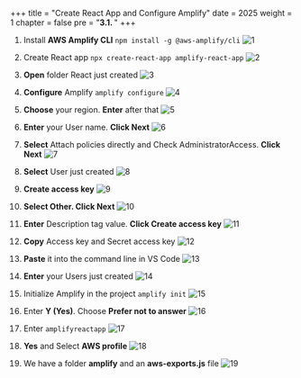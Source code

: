+++
title = "Create React App and Configure Amplify"
date = 2025
weight = 1
chapter = false
pre = "<b>3.1. </b>"
+++

1. Install **AWS Amplify CLI**
`npm install -g @aws-amplify/cli`
![1](../../images/3/1.png)

2. Create React app
`npx create-react-app amplify-react-app`
![2](../../images/3/2.png)

3. **Open** folder React just created
![3](../../images/3/3.png)

4. **Configure** Amplify
`amplify configure`
![4](../../images/3/4.png)

3. **Choose** your region. **Enter** after that
![5](../../images/3/5.png)

4. **Enter** your User name. **Click Next**
![6](../../images/3/6.png)

5. **Select** Attach policies directly and Check AdministratorAccess. **Click Next**
![7](../../images/3/7.png)

6. **Select** User just created
![8](../../images/3/8.png)

7. **Create access key**
![9](../../images/3/9.png)

8. **Select Other. Click Next**
![10](../../images/3/10.png)

9. **Enter** Description tag value. **Click Create access key**
![11](../../images/3/11.png)

10. **Copy** Access key and Secret access key
![12](../../images/3/12.png)

11. **Paste** it into the command line in VS Code
![13](../../images/3/13.png)

12. **Enter** your Users just created
![14](../../images/3/14.png)

13. Initialize Amplify in the project `amplify init`
![15](../../images/3/15.png)

14. Enter **Y (Yes)**. Choose **Prefer not to answer**
![16](../../images/3/16.png)

15. Enter `amplifyreactapp`
![17](../../images/3/17.png)

16. **Yes** and Select **AWS profile**
![18](../../images/3/18.png)

17. We have a folder **amplify** and an **aws-exports.js** file
![19](../../images/3/19.png)


